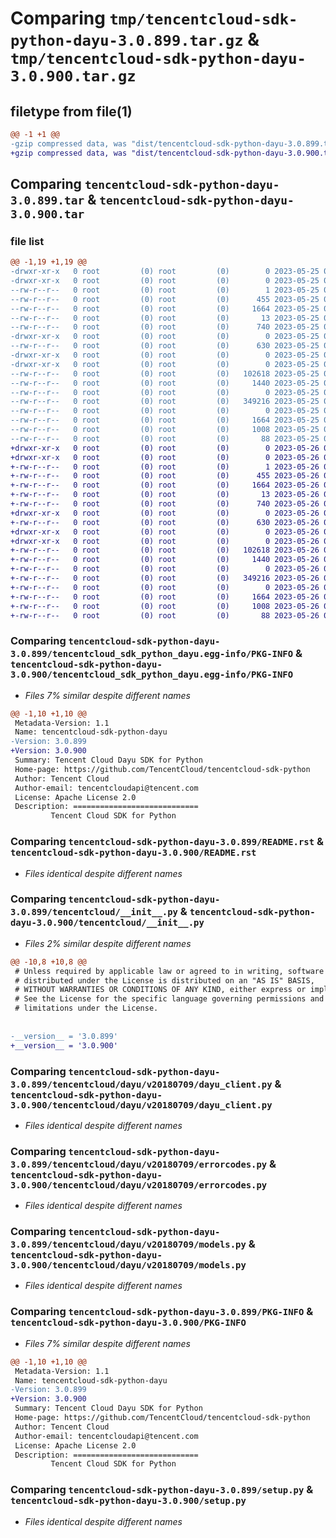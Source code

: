 # Comparing `tmp/tencentcloud-sdk-python-dayu-3.0.899.tar.gz` & `tmp/tencentcloud-sdk-python-dayu-3.0.900.tar.gz`

## filetype from file(1)

```diff
@@ -1 +1 @@
-gzip compressed data, was "dist/tencentcloud-sdk-python-dayu-3.0.899.tar", last modified: Thu May 25 00:24:16 2023, max compression
+gzip compressed data, was "dist/tencentcloud-sdk-python-dayu-3.0.900.tar", last modified: Fri May 26 02:16:19 2023, max compression
```

## Comparing `tencentcloud-sdk-python-dayu-3.0.899.tar` & `tencentcloud-sdk-python-dayu-3.0.900.tar`

### file list

```diff
@@ -1,19 +1,19 @@
-drwxr-xr-x   0 root         (0) root         (0)        0 2023-05-25 00:24:16.000000 tencentcloud-sdk-python-dayu-3.0.899/
-drwxr-xr-x   0 root         (0) root         (0)        0 2023-05-25 00:24:16.000000 tencentcloud-sdk-python-dayu-3.0.899/tencentcloud_sdk_python_dayu.egg-info/
--rw-r--r--   0 root         (0) root         (0)        1 2023-05-25 00:24:16.000000 tencentcloud-sdk-python-dayu-3.0.899/tencentcloud_sdk_python_dayu.egg-info/dependency_links.txt
--rw-r--r--   0 root         (0) root         (0)      455 2023-05-25 00:24:16.000000 tencentcloud-sdk-python-dayu-3.0.899/tencentcloud_sdk_python_dayu.egg-info/SOURCES.txt
--rw-r--r--   0 root         (0) root         (0)     1664 2023-05-25 00:24:16.000000 tencentcloud-sdk-python-dayu-3.0.899/tencentcloud_sdk_python_dayu.egg-info/PKG-INFO
--rw-r--r--   0 root         (0) root         (0)       13 2023-05-25 00:24:16.000000 tencentcloud-sdk-python-dayu-3.0.899/tencentcloud_sdk_python_dayu.egg-info/top_level.txt
--rw-r--r--   0 root         (0) root         (0)      740 2023-05-25 00:24:15.000000 tencentcloud-sdk-python-dayu-3.0.899/README.rst
-drwxr-xr-x   0 root         (0) root         (0)        0 2023-05-25 00:24:16.000000 tencentcloud-sdk-python-dayu-3.0.899/tencentcloud/
--rw-r--r--   0 root         (0) root         (0)      630 2023-05-25 00:24:15.000000 tencentcloud-sdk-python-dayu-3.0.899/tencentcloud/__init__.py
-drwxr-xr-x   0 root         (0) root         (0)        0 2023-05-25 00:24:16.000000 tencentcloud-sdk-python-dayu-3.0.899/tencentcloud/dayu/
-drwxr-xr-x   0 root         (0) root         (0)        0 2023-05-25 00:24:16.000000 tencentcloud-sdk-python-dayu-3.0.899/tencentcloud/dayu/v20180709/
--rw-r--r--   0 root         (0) root         (0)   102618 2023-05-25 00:24:15.000000 tencentcloud-sdk-python-dayu-3.0.899/tencentcloud/dayu/v20180709/dayu_client.py
--rw-r--r--   0 root         (0) root         (0)     1440 2023-05-25 00:24:15.000000 tencentcloud-sdk-python-dayu-3.0.899/tencentcloud/dayu/v20180709/errorcodes.py
--rw-r--r--   0 root         (0) root         (0)        0 2023-05-25 00:24:15.000000 tencentcloud-sdk-python-dayu-3.0.899/tencentcloud/dayu/v20180709/__init__.py
--rw-r--r--   0 root         (0) root         (0)   349216 2023-05-25 00:24:15.000000 tencentcloud-sdk-python-dayu-3.0.899/tencentcloud/dayu/v20180709/models.py
--rw-r--r--   0 root         (0) root         (0)        0 2023-05-25 00:24:15.000000 tencentcloud-sdk-python-dayu-3.0.899/tencentcloud/dayu/__init__.py
--rw-r--r--   0 root         (0) root         (0)     1664 2023-05-25 00:24:16.000000 tencentcloud-sdk-python-dayu-3.0.899/PKG-INFO
--rw-r--r--   0 root         (0) root         (0)     1008 2023-05-25 00:24:15.000000 tencentcloud-sdk-python-dayu-3.0.899/setup.py
--rw-r--r--   0 root         (0) root         (0)       88 2023-05-25 00:24:16.000000 tencentcloud-sdk-python-dayu-3.0.899/setup.cfg
+drwxr-xr-x   0 root         (0) root         (0)        0 2023-05-26 02:16:19.000000 tencentcloud-sdk-python-dayu-3.0.900/
+drwxr-xr-x   0 root         (0) root         (0)        0 2023-05-26 02:16:19.000000 tencentcloud-sdk-python-dayu-3.0.900/tencentcloud_sdk_python_dayu.egg-info/
+-rw-r--r--   0 root         (0) root         (0)        1 2023-05-26 02:16:19.000000 tencentcloud-sdk-python-dayu-3.0.900/tencentcloud_sdk_python_dayu.egg-info/dependency_links.txt
+-rw-r--r--   0 root         (0) root         (0)      455 2023-05-26 02:16:19.000000 tencentcloud-sdk-python-dayu-3.0.900/tencentcloud_sdk_python_dayu.egg-info/SOURCES.txt
+-rw-r--r--   0 root         (0) root         (0)     1664 2023-05-26 02:16:19.000000 tencentcloud-sdk-python-dayu-3.0.900/tencentcloud_sdk_python_dayu.egg-info/PKG-INFO
+-rw-r--r--   0 root         (0) root         (0)       13 2023-05-26 02:16:19.000000 tencentcloud-sdk-python-dayu-3.0.900/tencentcloud_sdk_python_dayu.egg-info/top_level.txt
+-rw-r--r--   0 root         (0) root         (0)      740 2023-05-26 02:16:19.000000 tencentcloud-sdk-python-dayu-3.0.900/README.rst
+drwxr-xr-x   0 root         (0) root         (0)        0 2023-05-26 02:16:19.000000 tencentcloud-sdk-python-dayu-3.0.900/tencentcloud/
+-rw-r--r--   0 root         (0) root         (0)      630 2023-05-26 02:16:19.000000 tencentcloud-sdk-python-dayu-3.0.900/tencentcloud/__init__.py
+drwxr-xr-x   0 root         (0) root         (0)        0 2023-05-26 02:16:19.000000 tencentcloud-sdk-python-dayu-3.0.900/tencentcloud/dayu/
+drwxr-xr-x   0 root         (0) root         (0)        0 2023-05-26 02:16:19.000000 tencentcloud-sdk-python-dayu-3.0.900/tencentcloud/dayu/v20180709/
+-rw-r--r--   0 root         (0) root         (0)   102618 2023-05-26 02:16:19.000000 tencentcloud-sdk-python-dayu-3.0.900/tencentcloud/dayu/v20180709/dayu_client.py
+-rw-r--r--   0 root         (0) root         (0)     1440 2023-05-26 02:16:19.000000 tencentcloud-sdk-python-dayu-3.0.900/tencentcloud/dayu/v20180709/errorcodes.py
+-rw-r--r--   0 root         (0) root         (0)        0 2023-05-26 02:16:19.000000 tencentcloud-sdk-python-dayu-3.0.900/tencentcloud/dayu/v20180709/__init__.py
+-rw-r--r--   0 root         (0) root         (0)   349216 2023-05-26 02:16:19.000000 tencentcloud-sdk-python-dayu-3.0.900/tencentcloud/dayu/v20180709/models.py
+-rw-r--r--   0 root         (0) root         (0)        0 2023-05-26 02:16:19.000000 tencentcloud-sdk-python-dayu-3.0.900/tencentcloud/dayu/__init__.py
+-rw-r--r--   0 root         (0) root         (0)     1664 2023-05-26 02:16:19.000000 tencentcloud-sdk-python-dayu-3.0.900/PKG-INFO
+-rw-r--r--   0 root         (0) root         (0)     1008 2023-05-26 02:16:19.000000 tencentcloud-sdk-python-dayu-3.0.900/setup.py
+-rw-r--r--   0 root         (0) root         (0)       88 2023-05-26 02:16:19.000000 tencentcloud-sdk-python-dayu-3.0.900/setup.cfg
```

### Comparing `tencentcloud-sdk-python-dayu-3.0.899/tencentcloud_sdk_python_dayu.egg-info/PKG-INFO` & `tencentcloud-sdk-python-dayu-3.0.900/tencentcloud_sdk_python_dayu.egg-info/PKG-INFO`

 * *Files 7% similar despite different names*

```diff
@@ -1,10 +1,10 @@
 Metadata-Version: 1.1
 Name: tencentcloud-sdk-python-dayu
-Version: 3.0.899
+Version: 3.0.900
 Summary: Tencent Cloud Dayu SDK for Python
 Home-page: https://github.com/TencentCloud/tencentcloud-sdk-python
 Author: Tencent Cloud
 Author-email: tencentcloudapi@tencent.com
 License: Apache License 2.0
 Description: ============================
         Tencent Cloud SDK for Python
```

### Comparing `tencentcloud-sdk-python-dayu-3.0.899/README.rst` & `tencentcloud-sdk-python-dayu-3.0.900/README.rst`

 * *Files identical despite different names*

### Comparing `tencentcloud-sdk-python-dayu-3.0.899/tencentcloud/__init__.py` & `tencentcloud-sdk-python-dayu-3.0.900/tencentcloud/__init__.py`

 * *Files 2% similar despite different names*

```diff
@@ -10,8 +10,8 @@
 # Unless required by applicable law or agreed to in writing, software
 # distributed under the License is distributed on an "AS IS" BASIS,
 # WITHOUT WARRANTIES OR CONDITIONS OF ANY KIND, either express or implied.
 # See the License for the specific language governing permissions and
 # limitations under the License.
 
 
-__version__ = '3.0.899'
+__version__ = '3.0.900'
```

### Comparing `tencentcloud-sdk-python-dayu-3.0.899/tencentcloud/dayu/v20180709/dayu_client.py` & `tencentcloud-sdk-python-dayu-3.0.900/tencentcloud/dayu/v20180709/dayu_client.py`

 * *Files identical despite different names*

### Comparing `tencentcloud-sdk-python-dayu-3.0.899/tencentcloud/dayu/v20180709/errorcodes.py` & `tencentcloud-sdk-python-dayu-3.0.900/tencentcloud/dayu/v20180709/errorcodes.py`

 * *Files identical despite different names*

### Comparing `tencentcloud-sdk-python-dayu-3.0.899/tencentcloud/dayu/v20180709/models.py` & `tencentcloud-sdk-python-dayu-3.0.900/tencentcloud/dayu/v20180709/models.py`

 * *Files identical despite different names*

### Comparing `tencentcloud-sdk-python-dayu-3.0.899/PKG-INFO` & `tencentcloud-sdk-python-dayu-3.0.900/PKG-INFO`

 * *Files 7% similar despite different names*

```diff
@@ -1,10 +1,10 @@
 Metadata-Version: 1.1
 Name: tencentcloud-sdk-python-dayu
-Version: 3.0.899
+Version: 3.0.900
 Summary: Tencent Cloud Dayu SDK for Python
 Home-page: https://github.com/TencentCloud/tencentcloud-sdk-python
 Author: Tencent Cloud
 Author-email: tencentcloudapi@tencent.com
 License: Apache License 2.0
 Description: ============================
         Tencent Cloud SDK for Python
```

### Comparing `tencentcloud-sdk-python-dayu-3.0.899/setup.py` & `tencentcloud-sdk-python-dayu-3.0.900/setup.py`

 * *Files identical despite different names*

